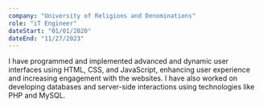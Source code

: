 ```yaml
---
company: "University of Religions and Denominations"
role: "iT Engineer"
dateStart: "01/01/2020"
dateEnd: "11/27/2023"
---
```


I have programmed and implemented advanced and dynamic user interfaces using HTML, CSS, and JavaScript, enhancing user experience and increasing engagement with the websites. I have also worked on developing databases and server-side interactions using technologies like PHP and MySQL.
